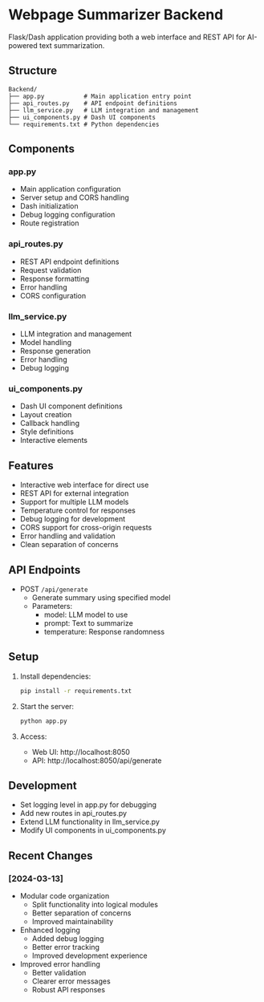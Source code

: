 # Webpage Summarizer Backend

Flask/Dash application providing both a web interface and REST API for AI-powered text summarization.

## Structure

```
Backend/
├── app.py           # Main application entry point
├── api_routes.py    # API endpoint definitions
├── llm_service.py   # LLM integration and management
├── ui_components.py # Dash UI components
└── requirements.txt # Python dependencies
```

## Components

### app.py
- Main application configuration
- Server setup and CORS handling
- Dash initialization
- Debug logging configuration
- Route registration

### api_routes.py
- REST API endpoint definitions
- Request validation
- Response formatting
- Error handling
- CORS configuration

### llm_service.py
- LLM integration and management
- Model handling
- Response generation
- Error handling
- Debug logging

### ui_components.py
- Dash UI component definitions
- Layout creation
- Callback handling
- Style definitions
- Interactive elements

## Features

- Interactive web interface for direct use
- REST API for external integration
- Support for multiple LLM models
- Temperature control for responses
- Debug logging for development
- CORS support for cross-origin requests
- Error handling and validation
- Clean separation of concerns

## API Endpoints

- POST `/api/generate`
  - Generate summary using specified model
  - Parameters:
    - model: LLM model to use
    - prompt: Text to summarize
    - temperature: Response randomness

## Setup

1. Install dependencies:
   ```bash
   pip install -r requirements.txt
   ```

2. Start the server:
   ```bash
   python app.py
   ```

3. Access:
   - Web UI: http://localhost:8050
   - API: http://localhost:8050/api/generate

## Development

- Set logging level in app.py for debugging
- Add new routes in api_routes.py
- Extend LLM functionality in llm_service.py
- Modify UI components in ui_components.py

## Recent Changes

### [2024-03-13]
- Modular code organization
  - Split functionality into logical modules
  - Better separation of concerns
  - Improved maintainability
- Enhanced logging
  - Added debug logging
  - Better error tracking
  - Improved development experience
- Improved error handling
  - Better validation
  - Clearer error messages
  - Robust API responses 